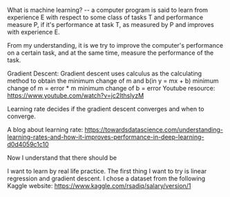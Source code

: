 What is machine learning? 
-- a computer program is said to learn from experience E with respect to some class of tasks T and performance measure P, if it's performance at task T, as measured by P and improves with experience E. 

From my understanding, it is we try to improve the computer's performance on a certain task, and at the same time, measure the performance of the task. 


Gradient Descent:
Gradient descent uses calculus as the calculating method to obtain the minimum change of m and b(in y = mx + b)
minimum change of m = error * m 
minimum change of b = error
Youtube resource: https://www.youtube.com/watch?v=jc2IthslyzM

Learning rate decides if the gradient descent converges and when to converge.  

A blog about learning rate: https://towardsdatascience.com/understanding-learning-rates-and-how-it-improves-performance-in-deep-learning-d0d4059c1c10



Now I understand that there should be 

I want to learn by real life practice. The first thing I want to try is linear regression and gradient descent. I chose a dataset from the following Kaggle website: https://www.kaggle.com/rsadiq/salary/version/1







